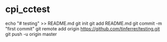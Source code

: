 # cpi_cctest

echo "# testing" >> README.md
git init
git add README.md
git commit -m "first commit"
git remote add origin https://github.com/tinferrer/testing.git
git push -u origin master
